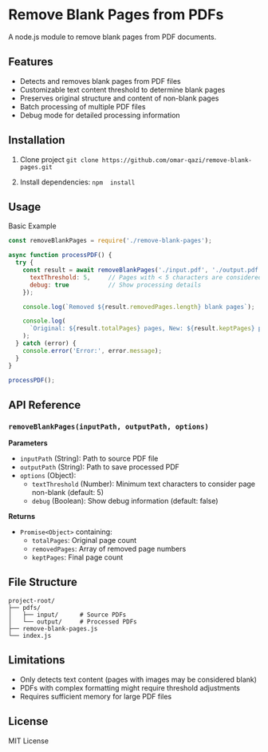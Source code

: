 # Remove Blank Pages from PDFs

A node.js module to remove blank pages from PDF documents.


## Features
- Detects and removes blank pages from PDF files
- Customizable text content threshold to determine blank pages
- Preserves original structure and content of non-blank pages
- Batch processing of multiple PDF files
- Debug mode for detailed processing information

## Installation

1. Clone project `git clone https://github.com/omar-qazi/remove-blank-pages.git`

2. Install dependencies: `npm  install`

##  Usage

Basic  Example

```javascript
const removeBlankPages = require('./remove-blank-pages');

async function processPDF() {
  try {
    const result = await removeBlankPages('./input.pdf', './output.pdf', {
      textThreshold: 5,     // Pages with < 5 characters are considered blank
      debug: true           // Show processing details
    });

    console.log(`Removed ${result.removedPages.length} blank pages`);

    console.log(
      `Original: ${result.totalPages} pages, New: ${result.keptPages} pages`
    );
  } catch (error) {
    console.error('Error:', error.message);
  }
}

processPDF();
```

## API Reference
### `removeBlankPages(inputPath, outputPath, options)`

**Parameters**
-   `inputPath`  (String): Path to source PDF file
-   `outputPath`  (String): Path to save processed PDF
-   `options`  (Object):
    -   `textThreshold`  (Number): Minimum text characters to consider page non-blank (default: 5)
    -   `debug`  (Boolean): Show debug information (default: false)
        

**Returns**
-   `Promise<Object>`  containing:
    -   `totalPages`: Original page count
    -   `removedPages`: Array of removed page numbers
    -   `keptPages`: Final page count



## File Structure
```
project-root/
├── pdfs/
│   ├── input/      # Source PDFs
│   └── output/     # Processed PDFs
├── remove-blank-pages.js
└── index.js
```

## Limitations
-   Only detects text content (pages with images may be considered blank)
-   PDFs with complex formatting might require threshold adjustments
-   Requires sufficient memory for large PDF files
    

## License
MIT License